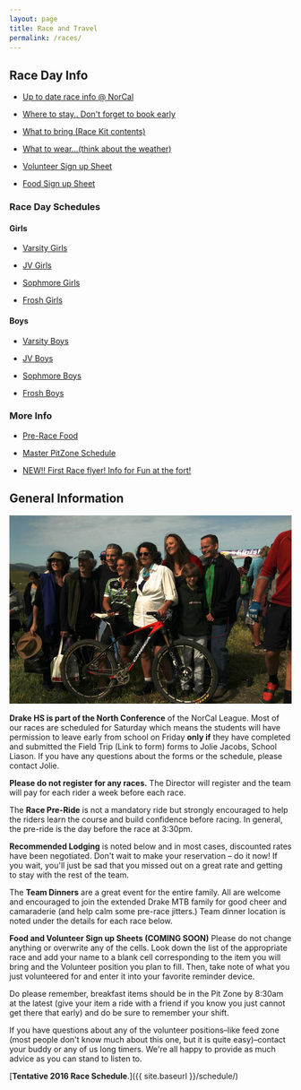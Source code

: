 ```yaml
---
layout: page
title: Race and Travel
permalink: /races/
---
```


## Race Day Info

- [Up to date race info @ NorCal](http://www.norcalmtb.org/)

- [Where to stay.. Don't forget to book early](https://drive.google.com/file/d/0B9nR_NmSORGdSXMzS25EQ0Rnanc/view?usp=sharing)

- [What to bring (Race Kit contents)](https://drive.google.com/file/d/0B9nR_NmSORGdNU5FTFNxejdia3c/view?usp=sharing)

- [What to wear...(think about the weather)](https://drive.google.com/file/d/0B9nR_NmSORGdeWRaMEt3bUVka0E/view?usp=sharing)

- [Volunteer Sign up Sheet](https://docs.google.com/spreadsheets/d/1OX2rBcKwSUF1C-KLGbDfq8BBWvZIgELXNlbN34059j0/edit#gid=1418028068)

- [Food Sign up Sheet](https://docs.google.com/spreadsheets/d/1-YPQE3FdGk8nxX6vf8dKdWNAfTIN7IXY4sywyrwZqm4/edit?usp=sharing)

### Race Day Schedules

#### Girls

- [Varsity Girls](https://drive.google.com/file/d/0B9nR_NmSORGdUmlPbG1iWkRwaWc/view?usp=sharing)<br>

- [JV Girls](https://drive.google.com/file/d/0B9nR_NmSORGdeDdnVlpJZTlva1E/view?usp=sharing)<br>

- [Sophmore Girls](https://drive.google.com/file/d/0B9nR_NmSORGdOUxOSmpBeTZPSkk/view?usp=sharing)<br>

- [Frosh Girls](https://drive.google.com/file/d/0B9nR_NmSORGdNUNCY2dMWXU0OE0/view?usp=sharing)

#### Boys

- [Varsity Boys](https://drive.google.com/file/d/0B9nR_NmSORGdVWV3bDFqRmtnRnM/view?usp=sharing)<br>

- [JV Boys](https://drive.google.com/file/d/0B9nR_NmSORGdbGRYS2E2R3picDA/view?usp=sharing)<br>

- [Sophmore Boys](https://drive.google.com/file/d/0B9nR_NmSORGdTG82MDgxN2xTeUU/view?usp=sharing)<br>

- [Frosh Boys](https://drive.google.com/file/d/0B9nR_NmSORGdTU9lbEtuNTlFYkE/view?usp=sharing)

### More Info

- [Pre-Race Food](https://drive.google.com/file/d/0B9nR_NmSORGdTEo3VUJRVTV0R1U/view?usp=sharing)

- [Master PitZone Schedule](https://drive.google.com/file/d/0B9nR_NmSORGdQTNfUFdneTVNd00/view?usp=sharing)

- [NEW!! First Race flyer! Info for Fun at the fort!](http://www.norcalmtb.org/wp-content/uploads/Fun-at-the-Fort-2016-2.pdf)

## General Information

![finishline](../images/uma-win.jpg)

**Drake HS is part of the North Conference** of the NorCal League. Most of our races are scheduled for Saturday which means the students will have permission to leave early from school on Friday **only if** they have completed and submitted the Field Trip (Link to form) forms to Jolie Jacobs, School Liason. If you have any questions about the forms or the schedule, please contact Jolie.

**Please do not register for any races.** The Director will register and the team will pay for each rider a week before each race.

The **Race Pre-Ride** is not a mandatory ride but strongly encouraged to help the riders learn the course and build confidence before racing. In general, the pre-ride is the day before the race at 3:30pm.

**Recommended Lodging** is noted below and in most cases, discounted rates have been negotiated. Don't wait to make your reservation – do it now! If you wait, you'll just be sad that you missed out on a great rate and getting to stay with the rest of the team.

The **Team Dinners** are a great event for the entire family. All are welcome and encouraged to join the extended Drake MTB family for good cheer and camaraderie (and help calm some pre-race jitters.) Team dinner location is noted under the details for each race below.

**Food and Volunteer Sign up Sheets (COMING SOON)** Please do not change anything or overwrite any of the cells. Look down the list of the appropriate race and add your name to a blank cell corresponding to the item you will bring and the Volunteer position you plan to fill. Then, take note of what you just volunteered for and enter it into your favorite reminder device.

Do please remember, breakfast items should be in the Pit Zone by 8:30am at the latest (give your item a ride with a friend if you know you just cannot get there that early) and do be sure to remember your shift.

If you have questions about any of the volunteer positions–like feed zone (most people don't know much about this one, but it is quite easy)–contact your buddy or any of us long timers. We're all happy to provide as much advice as you can stand to listen to.

[**Tentative 2016 Race Schedule**.]({{ site.baseurl }}/schedule/)
